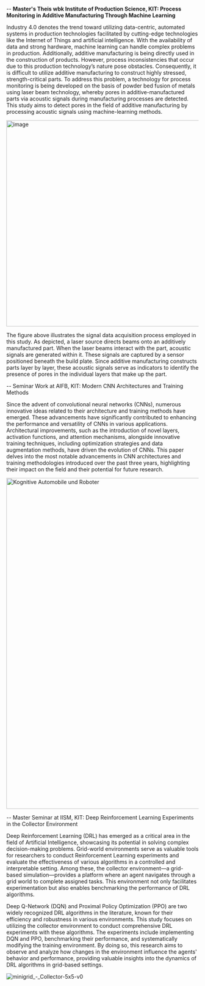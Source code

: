 -- **Master's Theis wbk Institute of Production Science, KIT: Process Monitoring in Additive Manufacturing Through Machine Learning**

Industry 4.0 denotes the trend toward utilizing data-centric, automated systems in production technologies facilitated by 
cutting-edge technologies like the Internet of Things and artificial intelligence. With the availability of data and strong 
hardware, machine learning can handle complex problems in production.
Additionally, additive manufacturing is being directly used in the construction of products. 
However, process inconsistencies that occur due to this production technology’s nature pose obstacles. 
Consequently, it is difficult to utilize additive manufacturing to construct highly stressed, strength-critical parts.
To address this problem, a technology for process monitoring is being developed on the basis of powder bed fusion of metals 
using laser beam technology, whereby pores in additive-manufactured parts via acoustic signals during manufacturing processes 
are detected. This study aims to detect pores in the field of additive manufacturing by processing acoustic signals using machine-learning methods.

<img width="539" alt="image" src="https://github.com/user-attachments/assets/f8c31aac-3c7b-4956-968c-8fd3360906a6" />

The figure above illustrates the signal data acquisition process employed in this study. As depicted, a laser source directs beams onto an additively manufactured part. 
When the laser beams interact with the part, acoustic signals are generated within it. 
These signals are captured by a sensor positioned beneath the build plate. Since additive manufacturing constructs parts 
layer by layer, these acoustic signals serve as indicators to identify the presence of pores in the individual layers that make up the part.





-- Seminar Work at AIFB, KIT: Modern CNN Architectures and Training Methods 

Since the advent of convolutional neural networks (CNNs), numerous innovative ideas related to their architecture and training methods have emerged. These advancements have significantly contributed to enhancing the performance and versatility of CNNs in various applications. Architectural improvements, such as the introduction of novel layers, activation functions, and attention mechanisms, alongside innovative training techniques, including optimization strategies and data augmentation methods, have driven the evolution of CNNs. This paper delves into the most notable advancements in CNN architectures and training methodologies introduced over the past three years, highlighting their impact on the field and their potential for future research.

<img width="865" alt="Kognitive Automobile und Roboter" src="https://github.com/user-attachments/assets/fc309241-89b7-4c84-b981-a8372d7ee834" />






-- Master Seminar at IISM, KIT: Deep Reinforcement Learning Experiments in the Collector Environment

Deep Reinforcement Learning (DRL) has emerged as a critical area in the field of Artificial Intelligence, showcasing its potential in solving complex decision-making problems. Grid-world environments serve as valuable tools for researchers to conduct Reinforcement Learning experiments and evaluate the effectiveness of various algorithms in a controlled and interpretable setting. Among these, the collector environment—a grid-based simulation—provides a platform where an agent navigates through a grid world to complete assigned tasks. This environment not only facilitates experimentation but also enables benchmarking the performance of DRL algorithms.

Deep Q-Network (DQN) and Proximal Policy Optimization (PPO) are two widely recognized DRL algorithms in the literature, known for their efficiency and robustness in various environments. This study focuses on utilizing the collector environment to conduct comprehensive DRL experiments with these algorithms. The experiments include implementing DQN and PPO, benchmarking their performance, and systematically modifying the training environment. By doing so, this research aims to observe and analyze how changes in the environment influence the agents' behavior and performance, providing valuable insights into the dynamics of DRL algorithms in grid-based settings.

![minigrid_-_Collector-5x5-v0](https://github.com/user-attachments/assets/a23efcbe-2f40-4019-a57d-91a984c936ec)


